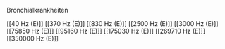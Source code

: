 

Bronchialkrankheiten

[[40 Hz (E)]]
[[370 Hz (E)]]
[[830 Hz (E)]]
[[2500 Hz (E)]]
[[3000 Hz (E)]]
[[75850 Hz (E)]]
[[95160 Hz (E)]]
[[175030 Hz (E)]]
[[269710 Hz (E)]]
[[350000 Hz (E)]]